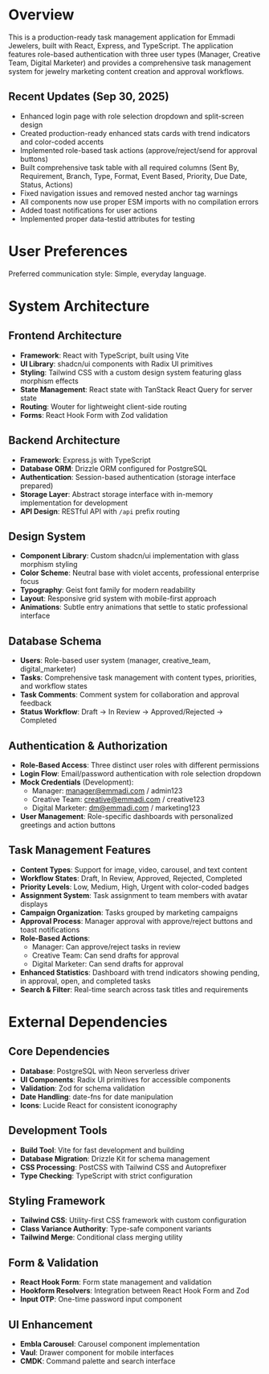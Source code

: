 # Overview

This is a production-ready task management application for Emmadi Jewelers, built with React, Express, and TypeScript. The application features role-based authentication with three user types (Manager, Creative Team, Digital Marketer) and provides a comprehensive task management system for jewelry marketing content creation and approval workflows.

## Recent Updates (Sep 30, 2025)
- Enhanced login page with role selection dropdown and split-screen design
- Created production-ready enhanced stats cards with trend indicators and color-coded accents
- Implemented role-based task actions (approve/reject/send for approval buttons)
- Built comprehensive task table with all required columns (Sent By, Requirement, Branch, Type, Format, Event Based, Priority, Due Date, Status, Actions)
- Fixed navigation issues and removed nested anchor tag warnings
- All components now use proper ESM imports with no compilation errors
- Added toast notifications for user actions
- Implemented proper data-testid attributes for testing

# User Preferences

Preferred communication style: Simple, everyday language.

# System Architecture

## Frontend Architecture
- **Framework**: React with TypeScript, built using Vite
- **UI Library**: shadcn/ui components with Radix UI primitives
- **Styling**: Tailwind CSS with a custom design system featuring glass morphism effects
- **State Management**: React state with TanStack React Query for server state
- **Routing**: Wouter for lightweight client-side routing
- **Forms**: React Hook Form with Zod validation

## Backend Architecture
- **Framework**: Express.js with TypeScript
- **Database ORM**: Drizzle ORM configured for PostgreSQL
- **Authentication**: Session-based authentication (storage interface prepared)
- **Storage Layer**: Abstract storage interface with in-memory implementation for development
- **API Design**: RESTful API with `/api` prefix routing

## Design System
- **Component Library**: Custom shadcn/ui implementation with glass morphism styling
- **Color Scheme**: Neutral base with violet accents, professional enterprise focus
- **Typography**: Geist font family for modern readability
- **Layout**: Responsive grid system with mobile-first approach
- **Animations**: Subtle entry animations that settle to static professional interface

## Database Schema
- **Users**: Role-based user system (manager, creative_team, digital_marketer)
- **Tasks**: Comprehensive task management with content types, priorities, and workflow states
- **Task Comments**: Comment system for collaboration and approval feedback
- **Status Workflow**: Draft → In Review → Approved/Rejected → Completed

## Authentication & Authorization
- **Role-Based Access**: Three distinct user roles with different permissions
- **Login Flow**: Email/password authentication with role selection dropdown
- **Mock Credentials** (Development):
  - Manager: manager@emmadi.com / admin123
  - Creative Team: creative@emmadi.com / creative123
  - Digital Marketer: dm@emmadi.com / marketing123
- **User Management**: Role-specific dashboards with personalized greetings and action buttons

## Task Management Features
- **Content Types**: Support for image, video, carousel, and text content
- **Workflow States**: Draft, In Review, Approved, Rejected, Completed
- **Priority Levels**: Low, Medium, High, Urgent with color-coded badges
- **Assignment System**: Task assignment to team members with avatar displays
- **Campaign Organization**: Tasks grouped by marketing campaigns
- **Approval Process**: Manager approval with approve/reject buttons and toast notifications
- **Role-Based Actions**: 
  - Manager: Can approve/reject tasks in review
  - Creative Team: Can send drafts for approval
  - Digital Marketer: Can send drafts for approval
- **Enhanced Statistics**: Dashboard with trend indicators showing pending, in approval, open, and completed tasks
- **Search & Filter**: Real-time search across task titles and requirements

# External Dependencies

## Core Dependencies
- **Database**: PostgreSQL with Neon serverless driver
- **UI Components**: Radix UI primitives for accessible components
- **Validation**: Zod for schema validation
- **Date Handling**: date-fns for date manipulation
- **Icons**: Lucide React for consistent iconography

## Development Tools
- **Build Tool**: Vite for fast development and building
- **Database Migration**: Drizzle Kit for schema management
- **CSS Processing**: PostCSS with Tailwind CSS and Autoprefixer
- **Type Checking**: TypeScript with strict configuration

## Styling Framework
- **Tailwind CSS**: Utility-first CSS framework with custom configuration
- **Class Variance Authority**: Type-safe component variants
- **Tailwind Merge**: Conditional class merging utility

## Form & Validation
- **React Hook Form**: Form state management and validation
- **Hookform Resolvers**: Integration between React Hook Form and Zod
- **Input OTP**: One-time password input component

## UI Enhancement
- **Embla Carousel**: Carousel component implementation
- **Vaul**: Drawer component for mobile interfaces
- **CMDK**: Command palette and search interface